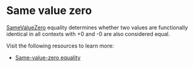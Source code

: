 # Same value zero

[SameValueZero](https://developer.mozilla.org/en-US/docs/Web/JavaScript/Equality_comparisons_and_sameness#same-value-zero_equality) equality determines whether two values are functionally identical in all contexts with +0 and -0 are also considered equal.

Visit the following resources to learn more:

- [ Same-value-zero equality](https://developer.mozilla.org/en-US/docs/Web/JavaScript/Equality_comparisons_and_sameness#same-value-zero_equality)
